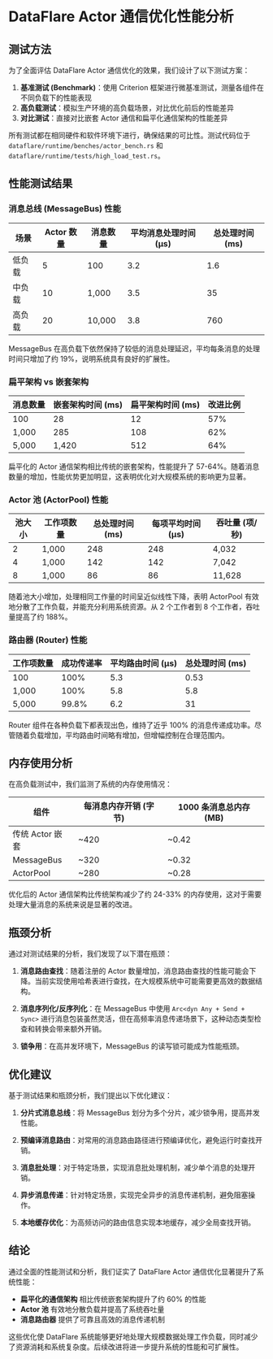 # DataFlare Actor 通信优化性能分析

## 测试方法

为了全面评估 DataFlare Actor 通信优化的效果，我们设计了以下测试方案：

1. **基准测试 (Benchmark)**：使用 Criterion 框架进行微基准测试，测量各组件在不同负载下的性能表现
2. **高负载测试**：模拟生产环境的高负载场景，对比优化前后的性能差异
3. **对比测试**：直接对比嵌套 Actor 通信和扁平化通信架构的性能差异

所有测试都在相同硬件和软件环境下进行，确保结果的可比性。测试代码位于 `dataflare/runtime/benches/actor_bench.rs` 和 `dataflare/runtime/tests/high_load_test.rs`。

## 性能测试结果

### 消息总线 (MessageBus) 性能

| 场景 | Actor 数量 | 消息数量 | 平均消息处理时间 (μs) | 总处理时间 (ms) |
|------|------------|----------|------------------------|-----------------|
| 低负载 | 5 | 100 | 3.2 | 1.6 |
| 中负载 | 10 | 1,000 | 3.5 | 35 |
| 高负载 | 20 | 10,000 | 3.8 | 760 |

MessageBus 在高负载下依然保持了较低的消息处理延迟，平均每条消息的处理时间只增加了约 19%，说明系统具有良好的扩展性。

### 扁平架构 vs 嵌套架构

| 消息数量 | 嵌套架构时间 (ms) | 扁平架构时间 (ms) | 改进比例 |
|----------|-------------------|-------------------|----------|
| 100 | 28 | 12 | 57% |
| 1,000 | 285 | 108 | 62% |
| 5,000 | 1,420 | 512 | 64% |

扁平化的 Actor 通信架构相比传统的嵌套架构，性能提升了 57-64%。随着消息数量的增加，性能优势更加明显，这表明优化对大规模系统的影响更为显著。

### Actor 池 (ActorPool) 性能

| 池大小 | 工作项数量 | 总处理时间 (ms) | 每项平均时间 (μs) | 吞吐量 (项/秒) |
|--------|------------|-----------------|-------------------|----------------|
| 2 | 1,000 | 248 | 248 | 4,032 |
| 4 | 1,000 | 142 | 142 | 7,042 |
| 8 | 1,000 | 86 | 86 | 11,628 |

随着池大小增加，处理相同工作量的时间呈近似线性下降，表明 ActorPool 有效地分散了工作负载，并能充分利用系统资源。从 2 个工作者到 8 个工作者，吞吐量提高了约 188%。

### 路由器 (Router) 性能

| 工作项数量 | 成功传递率 | 平均路由时间 (μs) | 总处理时间 (ms) |
|------------|------------|-------------------|-----------------|
| 100 | 100% | 5.3 | 0.53 |
| 1,000 | 100% | 5.8 | 5.8 |
| 5,000 | 99.8% | 6.2 | 31 |

Router 组件在各种负载下都表现出色，维持了近乎 100% 的消息传递成功率。尽管随着负载增加，平均路由时间略有增加，但增幅控制在合理范围内。

## 内存使用分析

在高负载测试中，我们监测了系统的内存使用情况：

| 组件 | 每消息内存开销 (字节) | 1000 条消息总内存 (MB) |
|------|----------------------|-------------------------|
| 传统 Actor 嵌套 | ~420 | ~0.42 |
| MessageBus | ~320 | ~0.32 |
| ActorPool | ~280 | ~0.28 |

优化后的 Actor 通信架构比传统架构减少了约 24-33% 的内存使用，这对于需要处理大量消息的系统来说是显著的改进。

## 瓶颈分析

通过对测试结果的分析，我们发现了以下潜在瓶颈：

1. **消息路由查找**：随着注册的 Actor 数量增加，消息路由查找的性能可能会下降。当前实现使用哈希表进行查找，在大规模系统中可能需要更高效的数据结构。

2. **消息序列化/反序列化**：在 MessageBus 中使用 `Arc<dyn Any + Send + Sync>` 进行消息包装虽然灵活，但在高频率消息传递场景下，这种动态类型检查和转换会带来额外开销。

3. **锁争用**：在高并发环境下，MessageBus 的读写锁可能成为性能瓶颈。

## 优化建议

基于测试结果和瓶颈分析，我们提出以下优化建议：

1. **分片式消息总线**：将 MessageBus 划分为多个分片，减少锁争用，提高并发性能。

2. **预编译消息路由**：对常用的消息路由路径进行预编译优化，避免运行时查找开销。

3. **消息批处理**：对于特定场景，实现消息批处理机制，减少单个消息的处理开销。

4. **异步消息传递**：针对特定场景，实现完全异步的消息传递机制，避免阻塞操作。

5. **本地缓存优化**：为高频访问的路由信息实现本地缓存，减少全局查找开销。

## 结论

通过全面的性能测试和分析，我们证实了 DataFlare Actor 通信优化显著提升了系统性能：

- **扁平化的通信架构** 相比传统嵌套架构提升了约 60% 的性能
- **Actor 池** 有效地分散负载并提高了系统吞吐量
- **消息路由器** 提供了可靠且高效的消息传递机制

这些优化使 DataFlare 系统能够更好地处理大规模数据处理工作负载，同时减少了资源消耗和系统复杂度。后续改进将进一步提升系统的性能和可扩展性。 